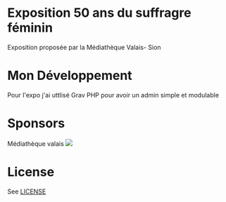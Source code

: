 # Exposition 50 ans du suffragre féminin

Exposition proposée par la Médiathèque Valais- Sion

# Mon Développement

Pour l'expo j'ai uttlisé Grav PHP pour avoir un admin simple et modulable

# Sponsors
Médiathèque valais
<img src="https://www.google.com/url?sa=i&url=https%3A%2F%2Ftwitter.com%2Fmediathequevs&psig=AOvVaw1UScO2_LF0CngWmZuZsYc1&ust=1611215697267000&source=images&cd=vfe&ved=0CAIQjRxqFwoTCPDMqqyEqu4CFQAAAAAdAAAAABAD?avatarHeight=36&width=600" />

# License

See [LICENSE](LICENSE.txt)

